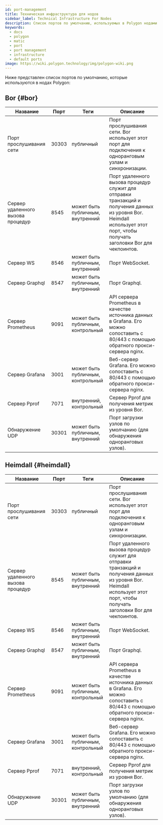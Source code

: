 ```yaml
---
id: port-management
title: Техническая инфраструктура для нодов
sidebar_label: Technical Infrastructure For Nodes
description: Список портов по умолчанию, используемых в Polygon нодами
keywords:
  - docs
  - polygon
  - matic
  - port
  - port management
  - infrastructure
  - default ports
image: https://wiki.polygon.technology/img/polygon-wiki.png
---
```


Ниже представлен список портов по умолчанию, которые используются в нодах Polygon:

## Bor {#bor}

| ﻿Название | Порт | Теги | Описание |
|------------------------|-------|---------------------------|----------------------------------------------------------------------------------------------------------------|
| Порт прослушивания сети | 30303 | публичный | Порт прослушивания сети. Bor использует этот порт для подключения к одноранговым узлам и синхронизации. |
| Сервер удаленного вызова процедур | 8545 | может быть публичным, внутренний | Порт удаленного вызова процедур служит для отправки транзакций и получения данных из уровня Bor. Heimdall использует этот порт, чтобы получать заголовки Bor для чекпоинтов. |
| Сервер WS | 8546 | может быть публичным, внутренний | Порт WebSocket. |
| Сервер Graphql | 8547 | может быть публичным, внутренний | Порт Graphql. |
| Сервер Prometheus | 9091 | может быть публичным, контрольный | API сервера Prometheus в качестве источника данных в Grafana. Его можно сопоставить с 80/443 с помощью обратного прокси-сервера nginx. |
| Сервер Grafana | 3001 | может быть публичным, контрольный | Веб-сервер Grafana. Его можно сопоставить с 80/443 с помощью обратного прокси-сервера nginx. |
| Сервер Pprof | 7071 | внутренний, контрольный | Сервер Pprof для получения метрик из уровня Bor. |
| Обнаружение UDP | 30301 | может быть публичным, внутренний | Порт загрузки узлов по умолчанию (для обнаружения одноранговых узлов). |

## Heimdall {#heimdall}

| ﻿Название | Порт | Теги | Описание |
|------------------------|-------|---------------------------|----------------------------------------------------------------------------------------------------------------|
| Порт прослушивания сети | 30303 | публичный | Порт прослушивания сети. Bor использует этот порт для подключения к одноранговым узлам и синхронизации. |
| Сервер удаленного вызова процедур | 8545 | может быть публичным, внутренний | Порт удаленного вызова процедур служит для отправки транзакций и получения данных из уровня Bor. Heimdall использует этот порт, чтобы получать заголовки Bor для чекпоинтов. |
| Сервер WS | 8546 | может быть публичным, внутренний | Порт WebSocket. |
| Сервер Graphql | 8547 | может быть публичным, внутренний | Порт Graphql. |
| Сервер Prometheus | 9091 | может быть публичным, контрольный | API сервера Prometheus в качестве источника данных в Grafana. Его можно сопоставить с 80/443 с помощью обратного прокси-сервера nginx. |
| Сервер Grafana | 3001 | может быть публичным, контрольный | Веб-сервер Grafana. Его можно сопоставить с 80/443 с помощью обратного прокси-сервера nginx. |
| Сервер Pprof | 7071 | внутренний, контрольный | Сервер Pprof для получения метрик из уровня Bor. |
| Обнаружение UDP | 30301 | может быть публичным, внутренний | Порт загрузки узлов по умолчанию (для обнаружения одноранговых узлов). |